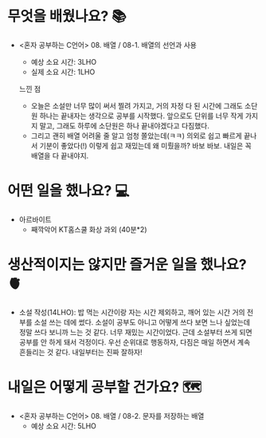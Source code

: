 # 무엇을 배웠나요? 📚
- <혼자 공부하는 C언어> 08. 배열 / 08-1. 배열의 선언과 사용
    - 예상 소요 시간: 3LHO
    - 실제 소요 시간: 1LHO

    느낀 점
    - 오늘은 소설만 너무 많이 써서 찔려 가지고, 거의 자정 다 된 시간에 그래도 소단원 하나는 끝내자는 생각으로 공부를 시작했다. 앞으로도 단위를 너무 작게 가지지 말고, 그래도 하루에 소단원은 하나 끝내야겠다고 다짐했다.
    - 그리고 괜히 배열 어려울 줄 알고 엄청 쫄았는데(ㅋㅋ) 의외로 쉽고 빠르게 끝나서 기분이 좋았다(!) 이렇게 쉽고 재밌는데 왜 미뤘을까? 바보 바보. 내일은 꼭 배열을 다 끝내야지.

# 어떤 일을 했나요? 💻
- 아르바이트
    - 째깍악어 KT홈스쿨 화상 과외 (40분*2)

# 생산적이지는 않지만 즐거운 일을 했나요? 🫀
- 소설 작성(14LHO): 밥 먹는 시간이랑 자는 시간 제외하고, 깨어 있는 시간 거의 전부를 소설 쓰는 데에 썼다. 소설이 공부도 아니고 어떻게 쓰다 보면 느나 싶었는데 정말 쓰다 보니까 느는 것 같다. 너무 재밌는 시간이었다. 근데 소설부터 쓰게 되면 공부를 안 하게 돼서 걱정이다. 우선 순위대로 행동하자, 다짐은 매일 하면서 계속 흔들리는 것 같다. 내일부터는 진짜 잘하자!

# 내일은 어떻게 공부할 건가요? 🗺
- <혼자 공부하는 C언어> 08. 배열 / 08-2. 문자를 저장하는 배열
    - 예상 소요 시간: 5LHO